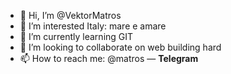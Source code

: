 - 👋 Hi, I’m @VektorMatros
- 👀 I’m interested Italy: mare e amare
- 🌱 I’m currently learning GIT
- 💞️ I’m looking to collaborate on web building hard
- 📫 How to reach me: @matros — **Telegram**

<!---
VektorMatros/VektorMatros is a ✨ special ✨ repository because its `README.md` (this file) appears on your GitHub profile.
You can click the Preview link to take a look at your changes.
--->
